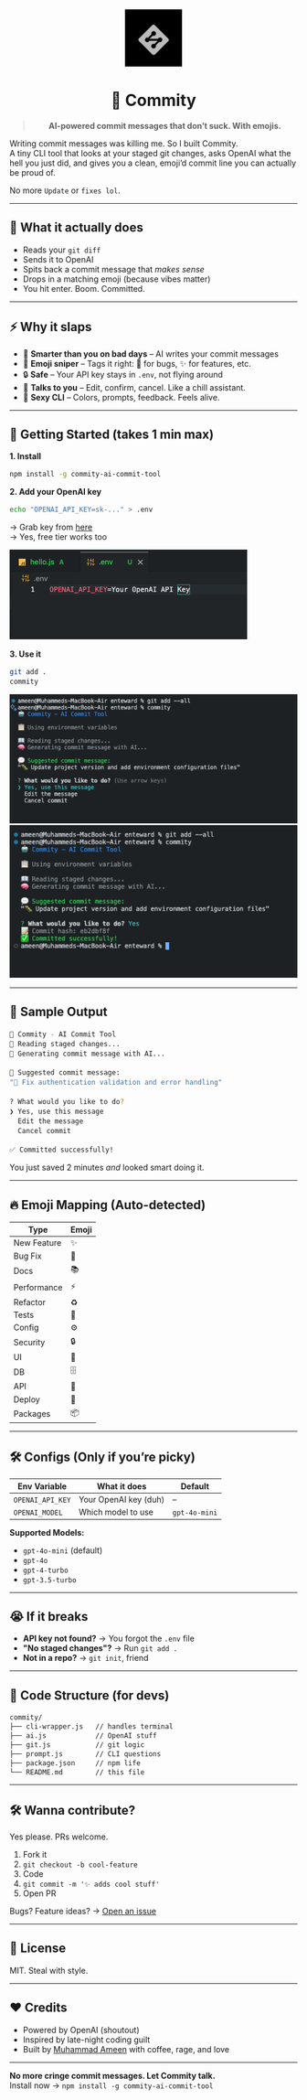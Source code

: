 <div align="center">

<img src="https://raw.githubusercontent.com/muhd-ameen/Commity/main/logo.png" width="100" alt="Commity Logo" />

# 🤖 Commity

> **AI-powered commit messages that don’t suck. With emojis.**

</div>

Writing commit messages was killing me. So I built Commity.  
A tiny CLI tool that looks at your staged git changes, asks OpenAI what the hell you just did, and gives you a clean, emoji’d commit line you can actually be proud of.

No more `Update` or `fixes lol`.

---

## 🧪 What it actually does

- Reads your `git diff`  
- Sends it to OpenAI  
- Spits back a commit message that *makes sense*  
- Drops in a matching emoji (because vibes matter)  
- You hit enter. Boom. Committed.

---

## ⚡ Why it slaps

- 🧠 **Smarter than you on bad days** – AI writes your commit messages  
- 🎯 **Emoji sniper** – Tags it right: 🐛 for bugs, ✨ for features, etc.  
- 🔒 **Safe** – Your API key stays in `.env`, not flying around  
- 💬 **Talks to you** – Edit, confirm, cancel. Like a chill assistant.  
- 🎨 **Sexy CLI** – Colors, prompts, feedback. Feels alive.

---

## 🏁 Getting Started (takes 1 min max)

**1. Install**
```bash
npm install -g commity-ai-commit-tool
```

**2. Add your OpenAI key**
```bash
echo "OPENAI_API_KEY=sk-..." > .env
```

→ Grab key from [here](https://platform.openai.com/api-keys)  
→ Yes, free tier works too

![Add key](https://raw.githubusercontent.com/muhd-ameen/Commity/main/ss1.png)

**3. Use it**
```bash
git add .
commity
```

![CLI shot](https://raw.githubusercontent.com/muhd-ameen/Commity/main/ss2.png)  
![Commit success](https://raw.githubusercontent.com/muhd-ameen/Commity/main/ss3.png)

---

## 🧠 Sample Output

```bash
🤖 Commity - AI Commit Tool
📖 Reading staged changes...
🧠 Generating commit message with AI...

💬 Suggested commit message:
"🐛 Fix authentication validation and error handling"

? What would you like to do?
❯ Yes, use this message
  Edit the message  
  Cancel commit

✅ Committed successfully!
```

You just saved 2 minutes *and* looked smart doing it.

---

## 🔥 Emoji Mapping (Auto-detected)

| Type | Emoji |
|------|-------|
| New Feature | ✨ |
| Bug Fix | 🐛 |
| Docs | 📚 |
| Performance | ⚡ |
| Refactor | ♻️ |
| Tests | 🧪 |
| Config | ⚙️ |
| Security | 🔒 |
| UI | 🎨 |
| DB | 🗄️ |
| API | 🔌 |
| Deploy | 🚀 |
| Packages | 📦 |

---

## 🛠️ Configs (Only if you’re picky)

| Env Variable | What it does | Default |
|--------------|--------------|---------|
| `OPENAI_API_KEY` | Your OpenAI key (duh) | – |
| `OPENAI_MODEL` | Which model to use | `gpt-4o-mini` |

**Supported Models:**

- `gpt-4o-mini` (default)  
- `gpt-4o`  
- `gpt-4-turbo`  
- `gpt-3.5-turbo`

---

## 😭 If it breaks

- **API key not found?** → You forgot the `.env` file  
- **"No staged changes"?** → Run `git add .`  
- **Not in a repo?** → `git init`, friend  

---

## 🧱 Code Structure (for devs)

```
commity/
├── cli-wrapper.js   // handles terminal
├── ai.js            // OpenAI stuff
├── git.js           // git logic
├── prompt.js        // CLI questions
├── package.json     // npm life
└── README.md        // this file
```

---

## 🛠️ Wanna contribute?

Yes please. PRs welcome.

1. Fork it  
2. `git checkout -b cool-feature`  
3. Code  
4. `git commit -m '✨ adds cool stuff'`  
5. Open PR  

Bugs? Feature ideas? → [Open an issue](https://github.com/muhd-ameen/Commity/issues)

---

## 📜 License

MIT. Steal with style.

---

## ❤️ Credits

- Powered by OpenAI (shoutout)
- Inspired by late-night coding guilt
- Built by [Muhammad Ameen](https://github.com/muhd-ameen) with coffee, rage, and love

---

**No more cringe commit messages. Let Commity talk.**  
Install now → `npm install -g commity-ai-commit-tool`
